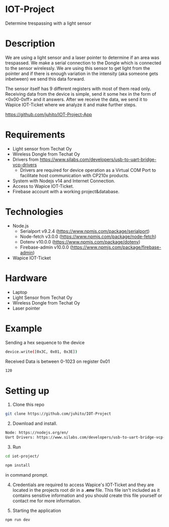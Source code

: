 # IOT-Project
Determine trespassing with a light sensor

# Description
We are using a light sensor and a laser pointer to determine if an area was trespassed. We make a serial connection to the Dongle which is connected to the sensor wirelessly. We are using this sensor to get light from the pointer and if there is enough variation in the intensity (aka someone gets inbetween) we send this data forward.

The sensor itself has 9 different registers with most of them read only. Receiving data from the device is simple, send it some hex in the form of <0x00-0xff> and it answers. After we receive the data, we send it to Wapice IOT-Ticket where we analyze it and make further steps.

https://github.com/juhito/IOT-Project-App

# Requirements
- Light sensor from Techat Oy
- Wireless Dongle from Techat Oy
- Drivers from https://www.silabs.com/developers/usb-to-uart-bridge-vcp-drivers
    - Drivers are required for device operation as a Virtual COM Port to facilitate host communication with CP210x products.
- System with Nodejs v14 and Internet Connection.
- Access to Wapice IOT-Ticket.
- Firebase account with a working project&database.

# Technologies
- Node.js
    - Serialport v9.2.4 (https://www.npmjs.com/package/serialport)
    - Node-fetch v3.0.0 (https://www.npmjs.com/package/node-fetch)
    - Dotenv v10.0.0 (https://www.npmjs.com/package/dotenv)
    - Firebase-admin v10.0.0 (https://www.npmjs.com/package/firebase-admin)
- Wapice IOT-Ticket

# Hardware
- Laptop
- Light Sensor from Techat Oy
- Wireless Dongle from Techat Oy
- Laser pointer

# Example
Sending a hex sequence to the device
```sh
device.write([0x3C, 0x01, 0x3E])
```
Received Data is between 0-1023 on register 0x01
```sh
120
```

# Setting up
1. Clone this repo
```sh
git clone https://github.com/juhito/IOT-Project
```
2. Download and install.
```sh
Node: https://nodejs.org/en/
Uart Drivers: https://www.silabs.com/developers/usb-to-uart-bridge-vcp-drivers
```
3. Run
```sh
cd iot-project/

npm install
```
in command prompt.

4. Credentials are required to access Wapice's IOT-Ticket and they are located in the projects root dir in a **.env** file. This file isn't included as it contains sensitive information and you should create this file yourself or contact me for more information.

5. Starting the application
```sh
npm run dev
```